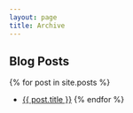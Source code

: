 ```yaml
---
layout: page
title: Archive
---
```


## Blog Posts

{% for post in site.posts %}
  * <a href="{{post.url}}" target="_self">{{ post.title }}</a>
{% endfor %}
